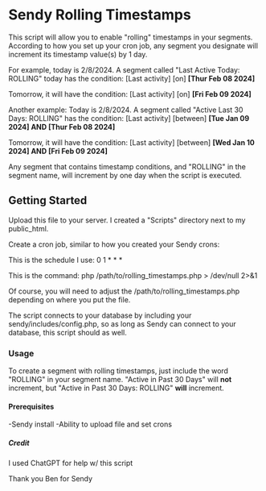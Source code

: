 # Sendy Rolling Timestamps

This script will allow you to enable "rolling" timestamps in your segments. According to how you set up your cron job, any segment you designate will increment its timestamp value(s) by 1 day.

For example, today is 2/8/2024. A segment called "Last Active Today: ROLLING" today has the condition: [Last activity] [on] **[Thur Feb 08 2024]**

Tomorrow, it will have the condition: [Last activity] [on] **[Fri Feb 09 2024]**

Another example: Today is 2/8/2024. A segment called "Active Last 30 Days: ROLLING" has the condition: [Last activity] [between] **[Tue Jan 09 2024] AND [Thur Feb 08 2024]**

Tomorrow, it will have the condition: [Last activity] [between] **[Wed Jan 10 2024] AND [Fri Feb 09 2024]**

Any segment that contains timestamp conditions, and "ROLLING" in the segment name, will increment by one day when the script is executed.

## Getting Started

Upload this file to your server. I created a "Scripts" directory next to my public_html.

Create a cron job, similar to how you created your Sendy crons:

This is the schedule I use: 0 1 * * * 

This is the command: php /path/to/rolling_timestamps.php > /dev/null 2>&1

Of course, you will need to adjust the /path/to/rolling_timestamps.php depending on where you put the file.

The script connects to your database by including your sendy/includes/config.php, so as long as Sendy can connect to your database, this script should as well.

### Usage
To create a segment with rolling timestamps, just include the word "ROLLING" in your segment name. "Active in Past 30 Days" will **not** increment, but "Active in Past 30 Days: ROLLING" **will** increment.

#### Prerequisites

-Sendy install
-Ability to upload file and set crons

##### Credit
I used ChatGPT for help w/ this script

Thank you Ben for Sendy
